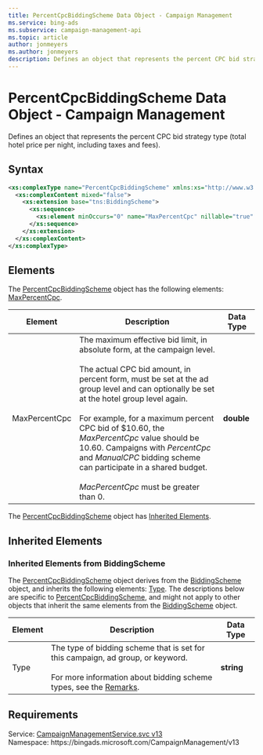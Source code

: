 ```yaml
---
title: PercentCpcBiddingScheme Data Object - Campaign Management
ms.service: bing-ads
ms.subservice: campaign-management-api
ms.topic: article
author: jonmeyers
ms.author: jonmeyers
description: Defines an object that represents the percent CPC bid strategy type (total hotel price per night, including taxes and fees).
---
```

# PercentCpcBiddingScheme Data Object - Campaign Management
Defines an object that represents the percent CPC bid strategy type (total hotel price per night, including taxes and fees).

## Syntax
```xml
<xs:complexType name="PercentCpcBiddingScheme" xmlns:xs="http://www.w3.org/2001/XMLSchema">
  <xs:complexContent mixed="false">
    <xs:extension base="tns:BiddingScheme">
      <xs:sequence>
        <xs:element minOccurs="0" name="MaxPercentCpc" nillable="true" type="xs:double" />
      </xs:sequence>
    </xs:extension>
  </xs:complexContent>
</xs:complexType>
```

## <a name="elements"></a>Elements

The [PercentCpcBiddingScheme](percentcpcbiddingscheme.md) object has the following elements: [MaxPercentCpc](#maxpercentcpc).

|Element|Description|Data Type|
|-----------|---------------|-------------|
|<a name="maxpercentcpc"></a>MaxPercentCpc|The maximum effective bid limit, in absolute form, at the campaign level.<br/><br/>The actual CPC bid amount, in percent form, must be set at the ad group level and can optionally be set at the hotel group level again.<br/><br/>For example, for a maximum percent CPC bid of $10.60, the *MaxPercentCpc* value should be 10.60. Campaigns with *PercentCpc* and *ManualCPC* bidding scheme can participate in a shared budget.<br/><br/>*MacPercentCpc* must be greater than 0.|**double**|

The [PercentCpcBiddingScheme](percentcpcbiddingscheme.md) object has [Inherited Elements](#inheritedelements).

## <a name="inheritedelements"></a>Inherited Elements

### <a name="inheritedelementsbiddingscheme"></a>Inherited Elements from BiddingScheme
The [PercentCpcBiddingScheme](percentcpcbiddingscheme.md) object derives from the [BiddingScheme](biddingscheme.md) object, and inherits the following elements: [Type](#type). The descriptions below are specific to [PercentCpcBiddingScheme](percentcpcbiddingscheme.md), and might not apply to other objects that inherit the same elements from the [BiddingScheme](biddingscheme.md) object.  

|Element|Description|Data Type|
|-----------|---------------|-------------|
|<a name="type"></a>Type|The type of bidding scheme that is set for this campaign, ad group, or keyword. <br/><br/>For more information about bidding scheme types, see the [Remarks](biddingscheme.md#remarks).|**string**|

## Requirements
Service: [CampaignManagementService.svc v13](https://campaign.api.bingads.microsoft.com/Api/Advertiser/CampaignManagement/v13/CampaignManagementService.svc)  
Namespace: https\://bingads.microsoft.com/CampaignManagement/v13  

